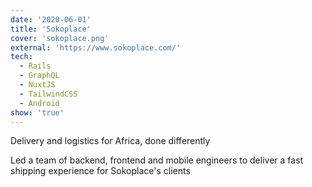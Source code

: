 ```yaml
---
date: '2020-06-01'
title: 'Sokoplace'
cover: 'sokoplace.png'
external: 'https://www.sokoplace.com/'
tech:
  - Rails
  - GraphQL
  - NuxtJS
  - TailwindCSS
  - Android
show: 'true'
---
```


Delivery and logistics for Africa, done differently

Led a team of backend, frontend and mobile engineers to deliver a fast shipping experience for Sokoplace's clients
